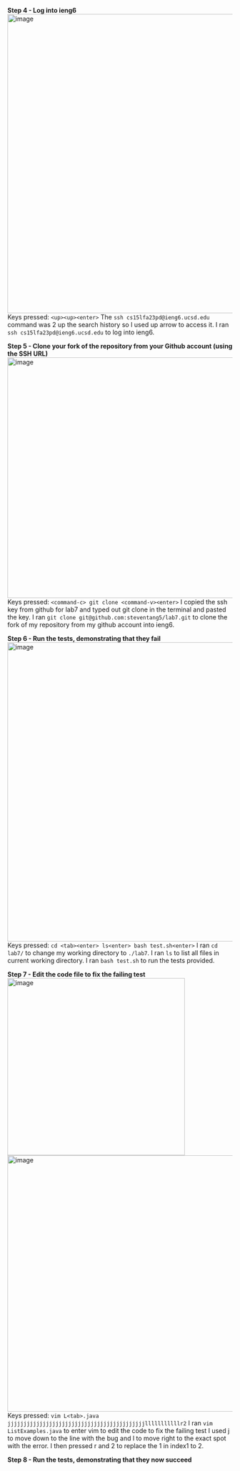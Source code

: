 **Step 4 - Log into ieng6**
<img width="670" alt="image" src="https://github.com/steventang5/cse15l-lab-reports/assets/146782397/77110464-ef71-49d1-902d-b3ace04861a4">
Keys pressed: `<up><up><enter>` The `ssh cs15lfa23pd@ieng6.ucsd.edu` command was 2 up the search history so I used up arrow to access it. 
I ran `ssh cs15lfa23pd@ieng6.ucsd.edu` to log into ieng6.

**Step 5 - Clone your fork of the repository from your Github account (using the SSH URL)**
<img width="539" alt="image" src="https://github.com/steventang5/cse15l-lab-reports/assets/146782397/75db9d1c-7614-4ac3-b8fc-3ac0b1963ff3">
Keys pressed: `<command-c> git clone <command-v><enter>` I copied the ssh key from github for lab7 and typed out git clone in the terminal and pasted the key. 
I ran `git clone git@github.com:steventang5/lab7.git` to clone the fork of my repository from my github account into ieng6.

**Step 6 - Run the tests, demonstrating that they fail**
<img width="670" alt="image" src="https://github.com/steventang5/cse15l-lab-reports/assets/146782397/94919c9b-d1b4-42bb-9070-6e42fe56649b">
Keys pressed: `cd <tab><enter> ls<enter> bash test.sh<enter>`
I ran `cd lab7/` to change my working directory to `./lab7`.
I ran `ls` to list all files in current working directory.
I ran `bash test.sh` to run the tests provided.

**Step 7 - Edit the code file to fix the failing test**
<img width="397" alt="image" src="https://github.com/steventang5/cse15l-lab-reports/assets/146782397/fbaa88e9-8833-42a4-a997-97bbf618c71d">
<img width="574" alt="image" src="https://github.com/steventang5/cse15l-lab-reports/assets/146782397/0fcd8ae7-9db2-4cfa-b140-ed28063cfeb6">
Keys pressed: `vim L<tab>.java jjjjjjjjjjjjjjjjjjjjjjjjjjjjjjjjjjjjjjjjjjjlllllllllllr2`
I ran `vim ListExamples.java` to enter vim to edit the code to fix the failing test
I used j to move down to the line with the bug and l to move right to the exact spot with the error. I then pressed r and 2 to replace the 1 in index1 to 2.

**Step 8 - Run the tests, demonstrating that they now succeed**






